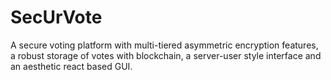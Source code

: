 # SecUrVote
A secure voting platform with multi-tiered asymmetric encryption features, a robust storage of votes with blockchain, a server-user style interface and an aesthetic react based GUI.
